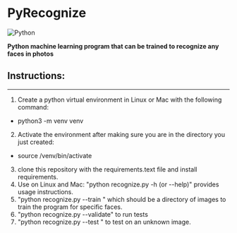 # PyRecognize

![Python](https://img.shields.io/badge/python-3670A0?style=for-the-badge&logo=python&logoColor=ffdd54) 

**Python machine learning program that can be trained to recognize any  faces in photos** 

## Instructions:
---
1) Create a python virtual environment in Linux or Mac with the following command:
  - python3 -m venv venv
  
2) Activate the environment after making sure you are in the directory you just created:
  - source /venv/bin/activate
3) clone this repository with the requirements.text file and install requirements.
4) Use on Linux and Mac: "python recognize.py -h (or --help)" provides usage instructions.
5) "python recognize.py --train <path to images>"  which should be  a directory of images to train the program for specific faces.
6) "python recognize.py --validate"  to run tests 
7) "python recognize.py --test <path to image>" to test on an unknown image.
  
  
